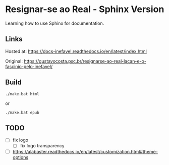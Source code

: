# Resignar-se ao Real - Sphinx Version

Learning how to use Sphinx for documentation.

## Links

Hosted at: https://docs-inefavel.readthedocs.io/en/latest/index.html

Original: https://gustavocosta.psc.br/resignarse-ao-real-lacan-e-o-fascinio-pelo-inefavel/

## Build

    ./make.bat html

or 

    ./make.bat epub

## TODO

- [ ] fix logo
  - [ ] fix logo transparency
- [ ] https://alabaster.readthedocs.io/en/latest/customization.html#theme-options
